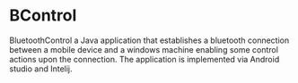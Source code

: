 # BControl
BluetoothControl a Java application that establishes a bluetooth connection between a mobile device and a windows machine enabling some control actions upon the connection.
The application is implemented via Android studio and Intelij. 
